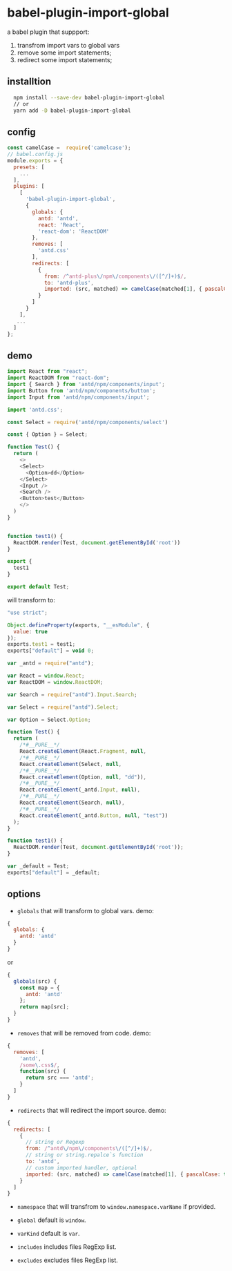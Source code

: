 # babel-plugin-import-global

a babel plugin that suppport:
  1. transfrom import vars to global vars
  2. remove some import statements;
  3. redirect some import statements;

## installtion

```bash
  npm install --save-dev babel-plugin-import-global
  // or 
  yarn add -D babel-plugin-import-global
```

## config


```js
const camelCase =  require('camelcase');
// babel.config.js
module.exports = {
  presets: [
    ...
  ],
  plugins: [
    [
      'babel-plugin-import-global',
      {
        globals: {
          antd: 'antd',
          react: 'React',
          'react-dom': 'ReactDOM'
        },
        removes: [
          'antd.css'
        ],
        redirects: [
          {
            from: /^antd-plus\/npm\/components\/([^/]+)$/,
            to: 'antd-plus',
            imported: (src, matched) => camelCase(matched[1], { pascalCase: true })
          }
        ]
      }
    ],
   ...
  ]
};
```

## demo

```js
import React from "react";
import ReactDOM from "react-dom";
import { Search } from 'antd/npm/components/input';
import Button from 'antd/npm/components/button';
import Input from 'antd/npm/components/input';

import 'antd.css';

const Select = require('antd/npm/components/select')

const { Option } = Select;

function Test() {
  return (
    <>
    <Select>
      <Option>dd</Option>
    </Select>
    <Input />
    <Search />
    <Button>test</Button>
    </>
  )
}


function test1() {
  ReactDOM.render(Test, document.getElementById('root'))
}

export {
  test1
}

export default Test;

```

will transform to:
```js
"use strict";

Object.defineProperty(exports, "__esModule", {
  value: true
});
exports.test1 = test1;
exports["default"] = void 0;

var _antd = require("antd");

var React = window.React;
var ReactDOM = window.ReactDOM;

var Search = require("antd").Input.Search;

var Select = require("antd").Select;

var Option = Select.Option;

function Test() {
  return (
    /*#__PURE__*/
    React.createElement(React.Fragment, null,
    /*#__PURE__*/
    React.createElement(Select, null,
    /*#__PURE__*/
    React.createElement(Option, null, "dd")),
    /*#__PURE__*/
    React.createElement(_antd.Input, null),
    /*#__PURE__*/
    React.createElement(Search, null),
    /*#__PURE__*/
    React.createElement(_antd.Button, null, "test"))
  );
}

function test1() {
  ReactDOM.render(Test, document.getElementById('root'));
}

var _default = Test;
exports["default"] = _default;
```

## options

- `globals` that will transform to global vars. demo:

```js
{
  globals: {
    antd: 'antd'
  }
}
```
or
```js
{
  globals(src) {
    const map = {
      antd: 'antd'
    };
    return map[src];
  }
}
```

- `removes` that will be removed from code. demo:
```js
{
  removes: [
    'antd',
    /some\.css$/,
    function(src) {
      return src === 'antd';
    }
  ]
}
```

- `redirects` that will redirect the import source. demo:
```js
{
  redirects: [
    {
      // string or Regexp
      from: /^antd\/npm\/components\/([^/]+)$/,
      // string or string.repalce`s function 
      to: 'antd',
      // custom imported handler, optional
      imported: (src, matched) => camelCase(matched[1], { pascalCase: true })
    }
  ]
}
```

- `namespace` that will transfrom to `window.namespace.varName` if provided.

- `global` default is `window`.

- `varKind` default is `var`.

- `includes` includes files RegExp list.

- `excludes` excludes files RegExp list.



